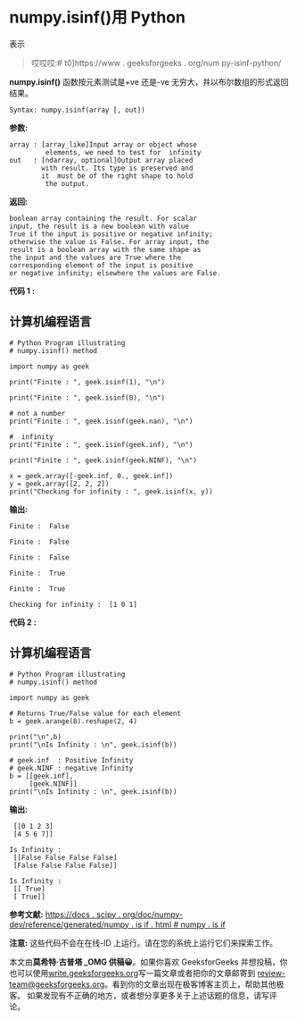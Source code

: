 # numpy.isinf()用 Python

表示

> 哎哎哎:# t0]https://www . geeksforgeeks . org/num py-isinf-python/

**numpy.isinf()** 函数按元素测试是+ve 还是-ve 无穷大，并以布尔数组的形式返回结果。

```
Syntax: numpy.isinf(array [, out])
```

**参数:**

```
array : [array_like]Input array or object whose 
         elements, we need to test for  infinity
out   : [ndarray, optional]Output array placed 
        with result. Its type is preserved and
        it  must be of the right shape to hold 
         the output.
```

**返回:**

```
boolean array containing the result. For scalar 
input, the result is a new boolean with value
True if the input is positive or negative infinity; 
otherwise the value is False. For array input, the 
result is a boolean array with the same shape as 
the input and the values are True where the 
corresponding element of the input is positive
or negative infinity; elsewhere the values are False.
```

**代码 1 :**

## 计算机编程语言

```
# Python Program illustrating
# numpy.isinf() method

import numpy as geek

print("Finite : ", geek.isinf(1), "\n")

print("Finite : ", geek.isinf(0), "\n")

# not a number
print("Finite : ", geek.isinf(geek.nan), "\n")

#  infinity
print("Finite : ", geek.isinf(geek.inf), "\n")

print("Finite : ", geek.isinf(geek.NINF), "\n")

x = geek.array([-geek.inf, 0., geek.inf])
y = geek.array([2, 2, 2])
print("Checking for infinity : ", geek.isinf(x, y))
```

**输出:**

```
Finite :  False 

Finite :  False 

Finite :  False 

Finite :  True 

Finite :  True 

Checking for infinity :  [1 0 1]
```

**代码 2 :**

## 计算机编程语言

```
# Python Program illustrating
# numpy.isinf() method

import numpy as geek

# Returns True/False value for each element
b = geek.arange(8).reshape(2, 4)

print("\n",b)
print("\nIs Infinity : \n", geek.isinf(b))

# geek.inf  : Positive Infinity
# geek.NINF : negative Infinity
b = [[geek.inf],
     [geek.NINF]]
print("\nIs Infinity : \n", geek.isinf(b))
```

**输出:**

```
 [[0 1 2 3]
 [4 5 6 7]]

Is Infinity : 
 [[False False False False]
 [False False False False]]

Is Infinity : 
 [[ True]
 [ True]]
```

**参考文献:**
[https://docs . scipy . org/doc/numpy-dev/reference/generated/numpy . is if . html # numpy . is if](https://docs.scipy.org/doc/numpy-dev/reference/generated/numpy.isinf.html#numpy.isinf)

**注意:**
这些代码不会在在线-ID 上运行。请在您的系统上运行它们来探索工作。

本文由**莫希特·古普塔 _OMG 供稿😀**。如果你喜欢 GeeksforGeeks 并想投稿，你也可以使用[write.geeksforgeeks.org](https://write.geeksforgeeks.org)写一篇文章或者把你的文章邮寄到 review-team@geeksforgeeks.org。看到你的文章出现在极客博客主页上，帮助其他极客。
如果发现有不正确的地方，或者想分享更多关于上述话题的信息，请写评论。